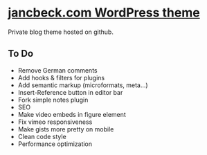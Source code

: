 # [jancbeck.com WordPress theme](http://www.jancbeck.com/)

Private blog theme hosted on github.

## To Do

* Remove German comments
* Add hooks & filters for plugins
* Add semantic markup (microformats, meta...)
* Insert-Reference button in editor bar
* Fork simple notes plugin
* SEO
* Make video embeds in figure element
* Fix vimeo responsiveness
* Make gists more pretty on mobile
* Clean code style
* Performance optimization
